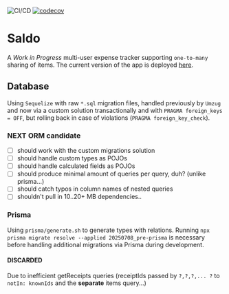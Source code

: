 ![CI/CD](https://github.com/tomjtoth/saldo/actions/workflows/deploy.yml/badge.svg)
[![codecov](https://codecov.io/gh/tomjtoth/saldo/graph/badge.svg?token=WKBLAW4XKP)](https://codecov.io/gh/tomjtoth/saldo)

# Saldo

A _Work in Progress_ multi-user expense tracker supporting `one-to-many` sharing of items. The current version of the app is deployed [here](https://saldo.ttj.hu).

## Database

Using `Sequelize` with raw `*.sql` migration files, handled previously by `Umzug` and now via a custom solution transactionally and with `PRAGMA foreign_keys = OFF`, but rolling back in case of violations (`PRAGMA foreign_key_check`).

### NEXT ORM candidate

- [ ] should work with the custom migrations solution
- [ ] should handle custom types as POJOs
- [ ] should handle calculated fields as POJOs
- [ ] should produce minimal amount of queries per query, duh? (unlike prisma...)
- [ ] should catch typos in column names of nested queries
- [ ] shouldn't pull in 10..20+ MB dependencies..

### Prisma

Using `prisma/generate.sh` to generate types with relations.
Running `npx prisma migrate resolve --applied 20250708_pre-prisma` is necessary before handling additional migrations via Prisma during development.

#### DISCARDED

Due to inefficient getReceipts queries (receiptIds passed by `?,?,?,... ?` to `notIn: knownIds` and the **separate** items query...)

